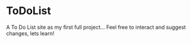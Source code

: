 # ToDoList
A To Do List site as my first full project...
Feel free to interact and suggest changes, lets learn!
